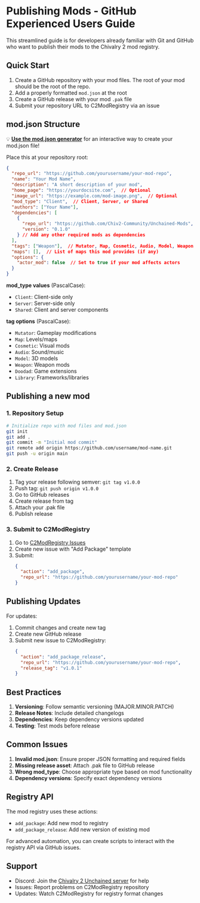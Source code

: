 # Publishing Mods - GitHub Experienced Users Guide

This streamlined guide is for developers already familiar with Git and GitHub who want to publish their mods to the Chivalry 2 mod registry.

## Quick Start

1. Create a GitHub repository with your mod files. The root of your mod should be the root of the repo.
2. Add a properly formatted `mod.json` at the root
3. Create a GitHub release with your mod `.pak` file
4. Submit your repository URL to C2ModRegistry via an issue

## mod.json Structure

💡 **[Use the mod.json generator](../../mod-json-generator)** for an interactive way to create your mod.json file!

Place this at your repository root:

```json
{
  "repo_url": "https://github.com/yourusername/your-mod-repo",
  "name": "Your Mod Name",
  "description": "A short description of your mod",
  "home_page": "https://yourdocsite.com",  // Optional
  "image_url": "https://example.com/mod-image.png",  // Optional
  "mod_type": "Client",  // Client, Server, or Shared
  "authors": ["Your Name"],
  "dependencies": [
    {
      "repo_url": "https://github.com/Chiv2-Community/Unchained-Mods",
      "version": "0.1.0"  
    } // Add any other required mods as dependencies
  ],
  "tags": ["Weapon"],  // Mutator, Map, Cosmetic, Audio, Model, Weapon, Doodad, Library
  "maps": [],  // List of maps this mod provides (if any)
  "options": {
    "actor_mod": false  // Set to true if your mod affects actors
  }
}
```

**mod_type values** (PascalCase):
- `Client`: Client-side only
- `Server`: Server-side only
- `Shared`: Client and server components

**tag options** (PascalCase):
- `Mutator`: Gameplay modifications
- `Map`: Levels/maps
- `Cosmetic`: Visual mods
- `Audio`: Sound/music
- `Model`: 3D models
- `Weapon`: Weapon mods
- `Doodad`: Game extensions
- `Library`: Frameworks/libraries

## Publishing a new mod 

### 1. Repository Setup

```bash
# Initialize repo with mod files and mod.json
git init
git add .
git commit -m "Initial mod commit"
git remote add origin https://github.com/username/mod-name.git
git push -u origin main
```

### 2. Create Release

1. Tag your release following semver: `git tag v1.0.0`
2. Push tag: `git push origin v1.0.0`
3. Go to GitHub releases
4. Create release from tag
5. Attach your .pak file
6. Publish release

### 3. Submit to C2ModRegistry

1. Go to [C2ModRegistry Issues](https://github.com/Chiv2-Community/C2ModRegistry/issues)
2. Create new issue with "Add Package" template
3. Submit:
   ```json
   {
     "action": "add_package",
     "repo_url": "https://github.com/yourusername/your-mod-repo"
   }
   ```

## Publishing Updates

For updates:
1. Commit changes and create new tag
2. Create new GitHub release
3. Submit new issue to C2ModRegistry:
   ```json
   {
     "action": "add_package_release",
     "repo_url": "https://github.com/yourusername/your-mod-repo",
     "release_tag": "v1.0.1"
   }
   ```

## Best Practices

1. **Versioning**: Follow semantic versioning (MAJOR.MINOR.PATCH)
2. **Release Notes**: Include detailed changelogs
3. **Dependencies**: Keep dependency versions updated
4. **Testing**: Test mods before release

## Common Issues

1. **Invalid mod.json**: Ensure proper JSON formatting and required fields
2. **Missing release asset**: Attach .pak file to GitHub release
3. **Wrong mod_type**: Choose appropriate type based on mod functionality
4. **Dependency versions**: Specify exact dependency versions

## Registry API

The mod registry uses these actions:
- `add_package`: Add new mod to registry
- `add_package_release`: Add new version of existing mod

For advanced automation, you can create scripts to interact with the registry API via GitHub issues.

## Support
- Discord: Join the [Chivalry 2 Unchained server](https://discord.gg/chiv2unchained) for help
- Issues: Report problems on C2ModRegistry repository
- Updates: Watch C2ModRegistry for registry format changes
